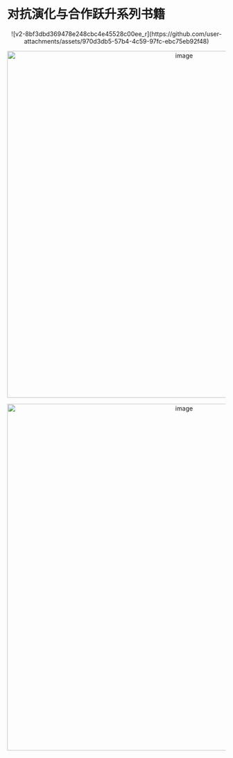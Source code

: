 # 对抗演化与合作跃升系列书籍

<p align="center">![v2-8bf3dbd369478e248cbc4e45528c00ee_r](https://github.com/user-attachments/assets/970d3db5-57b4-4c59-97fc-ebc75eb92f48)</p>

<p align="center"><img width="800" alt="image" src="https://github.com/user-attachments/assets/7d5f02da-b6f9-4e10-adb1-39b599b2db4b" /></p>

<p align="center"><img width="800" alt="image" src="https://github.com/user-attachments/assets/3ebe0673-192c-42eb-ab43-ba562258eb92" /></p>
